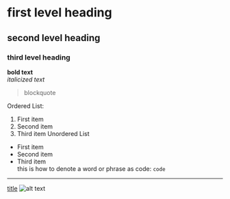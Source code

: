 # first level heading
## second level heading
### third level heading
**bold text** <br>
*italicized text*

> blockquote <be>

Ordered List:
1. First item
2. Second item
3. Third item <be>
Unordered List
- First item
- Second item
- Third item <br>
this is how to denote a word or phrase as code: `code`

---

[title](https://www.example.com)
![alt text](image.jpg)
